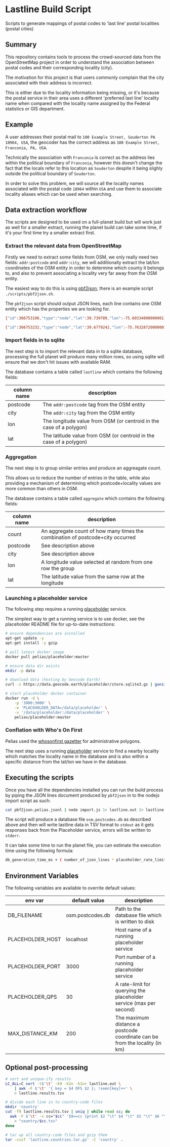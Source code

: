 
# Lastline Build Script

Scripts to generate mappings of postal codes to 'last line' postal localities (postal cities)

## Summary

This repository contains tools to process the crowd-sourced data from the OpenStreetMap project in order to understand the association between postal codes and their corresponding locality (city).

The motivation for this project is that users commonly complain that the city associated with their address is incorrect.

This is either due to the locality information being missing, or it's because the postal service in their area uses a different 'preferred last line' locality name when compared with the locality name assigned by the Federal statistics or GIS department.

## Example

A user addresses their postal mail to `100 Example Street, Souderton PA 18964, USA`, the geocoder has the correct address as `100 Example Street, Franconia, PA, USA`.

Technically the association with `Franconia` is correct as the address lies within the political boundary of `Franconia`, however this doesn't change the fact that the locals refer to this location as `Souderton` despite it being slighly outside the political boundary of `Souderton`.

In order to solve this problem, we will source all the locality names associated with the postal code `18964` within `USA` and use them to associate locality aliases which can be used when searching. 

## Data extraction workflow

The scripts are designed to be used on a full-planet build but will work just as well for a smaller extract, running the planet build can take some time, if it's your first time try a smaller extract first.

### Extract the relevant data from OpenStreetMap

Firstly we need to extract some fields from OSM, we only really need two fields: `addr:postcode` and `addr:city`, we will additionally extract the lat/lon coordinates of the OSM entity in order to determine which county it belongs to, and also to prevent associating a locality very far away from the OSM entity.

The easiest way to do this is using [pbf2json](https://github.com/pelias/pbf2json), there is an example script `./scripts/pbf2json.sh`.

The `pbf2json` script should output JSON lines, each line contains one OSM entity which has the properties we are looking for.

```bash
{"id":366753196,"type":"node","lat":39.739789,"lon":-75.60334800000001,"tags":{"addr:city":"Wilmington","addr:housenumber":"30","addr:postcode":"19805","addr:state":"DE","addr:street":"Spruce Avenue","amenity":"library","ele":"27","gnis:county_name":"New Castle","gnis:feature_id":"2378672","gnis:import_uuid":"57871b70-0100-4405-bb30-88b2e001a944","gnis:reviewed":"no","name":"Elsmere Library","source":"USGS Geonames","website":"http://www.webcitation.org/5mGSwbx93"}}

{"id":366753232,"type":"node","lat":39.6779242,"lon":-75.76328720000001,"tags":{"addr:city":"Newark","addr:housenumber":"220","addr:postcode":"19711","addr:state":"DE","addr:street":"South Main Street","amenity":"police","ele":"40","gnis:county_name":"New Castle","gnis:feature_id":"2131076","gnis:import_uuid":"57871b70-0100-4405-bb30-88b2e001a944","gnis:reviewed":"no","name":"Newark Police Department","phone":"+1-302-366-7111","source":"USGS Geonames"}}
```

### Import fields in to sqlite

The next step is to import the relevant data in to a sqlite database, processing the full planet will produce many million rows, so using sqlite will ensure that we don't hit issues with available RAM.

The database contains a table called `lastline` which contains the following fields:

| column name | description |
|---|---|
| postcode | The `addr:postcode` tag from the OSM entity |
| city | The `addr:city` tag from the OSM entity |
| lon | The longitude value from OSM (or centroid in the case of a polygon) |
| lat | The latitude value from OSM (or centroid in the case of a polygon) |

### Aggregation

The next step is to group similar entries and produce an aggreagate count.

This allows us to reduce the number of entries in the table, while also providing a mechanism of determining which postcode+locality values are more common than others in OSM.

The database contains a table called `aggregate` which contains the following fields:

| column name | description |
|---|---|
| count | An aggregate count of how many times the combination of postcode+city occurred |
| postcode | See description above |
| city | See description above |
| lon | A longitude value selected at random from one row the group |
| lat | The latitude value from the same row at the longitude |

### Launching a placeholder service

The following step requires a running [placeholder](https://github.com/pelias/placeholder) service.

The simplest way to get a running service is to use docker, see the placeholder README file for up-to-date instructions:

```bash
# ensure dependencies are installed
apt-get update -y
apt-get install -y gzip

# pull latest docker image
docker pull pelias/placeholder:master

# ensure data dir exists
mkdir -p data

# download data (hosting by Geocode Earth)
curl -s https://data.geocode.earth/placeholder/store.sqlite3.gz | gunzip > data/store.sqlite3

# start placeholder docker container
docker run -d \
    -p '3000:3000' \
    -e 'PLACEHOLDER_DATA=/data/placeholder' \
    -v '/data/placeholder:/data/placeholder' \
    pelias/placeholder:master
```

### Conflation with Who's On First

Pelias used the [whosonfirst gazetter](https://whosonfirst.org/) for administrative polygons.

The next step uses a running [placeholder](https://github.com/pelias/placeholder) service to find a nearby locality which matches the locality name in the database and is also within a specific distance from the lat/lon we have in the database.

## Executing the scripts

Once you have all the dependencies installed you can run the build process by piping the JSON lines document produced by `pbf2json` in to the nodejs import script as such:

```bash
cat pbf2json.pelias.jsonl | node import.js 1> lastline.out 2> lastline.err
```

The script will produce a database file `osm.postcodes.db` as described above and then will write lastline data in TSV format to `stdout` as it gets responses back from the Placeholder service, errors will be written to `stderr`.

It can take some time to run the planet file, you can estimate the execution time using the following formula:

```bash
db_generation_time_ms + ( number_of_json_lines * placeholder_rate_limit )
```

## Environment Variables

The following variables are available to overrite default values:

| env var | default value | description |
|---|---|---|
| DB_FILENAME | osm.postcodes.db | Path to the database file which is written to disk |
| PLACEHOLDER_HOST | localhost | Host name of a running placeholder service |
| PLACEHOLDER_PORT | 3000 | Port number of a running placeholder service |
| PLACEHOLDER_QPS | 30 | A rate-limit for querying the placeholder service (max per second) |
| MAX_DISTANCE_KM | 200 | The maximum distance a postcode coordinate can be from the locality (in km) |

## Optional post-processing

```bash
# sort and unique-ify results
LC_ALL=C sort -t$'\t' -k9 -k2n -k1nr lastline.out \
    | awk -F $'\t' '{ key = $4 OFS $2 }; !seen[key]++' \
    > lastline.results.tsv

# divide each line in to country-code files
mkdir 'country'
cut -f9 lastline.results.tsv | uniq | while read cc; do
  awk -F $'\t' -v cc="$cc" '$9==cc {print $2 "\t" $4 "\t" $5 "\t" $6 "\t" $7 "\t" $1}' lastline.results.tsv \
    > "country/$cc.tsv"
done

# tar up all country-code files and gzip them
tar -cvzf 'lastline.countries.tar.gz' -C 'country' .
```